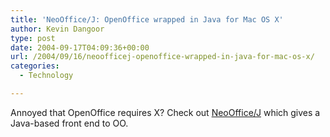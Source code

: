 ```yaml
---
title: 'NeoOffice/J: OpenOffice wrapped in Java for Mac OS X'
author: Kevin Dangoor
type: post
date: 2004-09-17T04:09:36+00:00
url: /2004/09/16/neoofficej-openoffice-wrapped-in-java-for-mac-os-x/
categories:
  - Technology

---
```

Annoyed that OpenOffice requires X? Check out [NeoOffice/J][1] which gives a Java-based front end to OO.

 [1]: http://www.planamesa.com/neojava/en/index.php "NeoOffice/J Home"